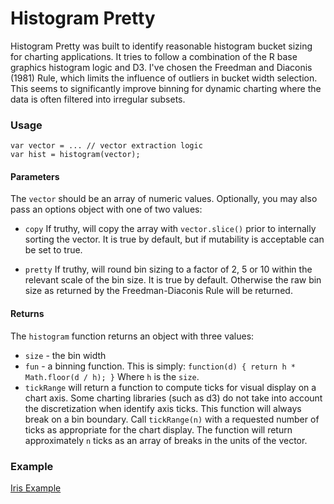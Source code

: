 Histogram Pretty
============

Histogram Pretty was built to identify reasonable histogram bucket
sizing for charting applications. It tries to follow a combination of
the R base graphics histogram logic and D3. I've chosen the Freedman and
Diaconis (1981) Rule, which limits the influence of outliers in bucket
width selection. This seems to significantly improve binning for dynamic
charting where the data is often filtered into irregular subsets.

### Usage

```
var vector = ... // vector extraction logic
var hist = histogram(vector);
```

#### Parameters

The `vector` should be an array of numeric values. Optionally, you may
also pass an options object with one of two values:

* `copy` If truthy, will copy the array with `vector.slice()` prior to
internally sorting the vector. It is true by default, but if mutability
is acceptable can be set to true.

* `pretty` If truthy, will round bin sizing to a factor of 2, 5 or 10
within the relevant scale of the bin size. It is true by default.
Otherwise the raw bin size as returned by the Freedman-Diaconis Rule
will be returned.

#### Returns

The `histogram` function returns an object with three values:

* `size` - the bin width
* `fun` - a binning function. This is simply: `function(d) { return h * Math.floor(d / h); }`
Where `h` is the `size`.
* `tickRange` will return a function to compute ticks for visual display
on a chart axis. Some charting libraries (such as d3) do not take into
account the discretization when identify axis ticks. This function will
always break on a bin boundary. Call `tickRange(n)` with a requested
number of ticks as appropriate for the chart display. The function will
return approximately `n` ticks as an array of breaks in the units of
the vector.

### Example

[Iris Example](http://jrideout.github.io/histogram-pretty)
